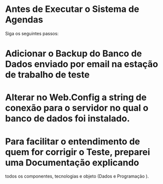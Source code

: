 # Antes de Executar o Sistema de Agendas

Siga os seguintes passos:

# Adicionar o Backup do Banco de Dados enviado por email na estação de trabalho de teste

# Alterar no Web.Config a string de conexão para o servidor no qual o banco de dados foi instalado. 

# Para facilitar o entendimento de quem for corrigir o Teste, preparei uma Documentação explicando
todos os componentes, tecnologias e objeto (Dados e Programação ).
